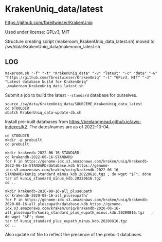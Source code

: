 KrakenUniq_data/latest
======================

<https://github.com/fbreitwieser/KrakenUniq>

Used under license:
GPLv3, MIT


Structure creating script (makeroom_KrakenUniq_data_latest.sh) moved to /sw/data/KrakenUniq_data/makeroom_latest.sh

LOG
---

    makeroom.sh "-f" "-t" "KrakenUniq_data" "-v" "latest" "-c" "data" "-w" "https://github.com/fbreitwieser/KrakenUniq" "-l" "GPLv3, MIT" "-d" "Latest database build for KrakenUniq"
    ./makeroom_KrakenUniq_data_latest.sh

Submit a job to build the latest `--standard` database for ourselves.

    source /sw/data/KrakenUniq_data/SOURCEME_KrakenUniq_data_latest
    cd $TOOLDIR
    sbatch KrakenUniq_data-update-db.sh

Install pre-built databases from <https://benlangmead.github.io/aws-indexes/k2>.  The dates/names are as of 2022-10-04.

    cd $TOOLDIR
    mkdir -p prebuilt
    cd prebuilt

    mkdir krakendb-2022-06-16-STANDARD
    cd krakendb-2022-06-16-STANDARD
    for F in https://genome-idx.s3.amazonaws.com/kraken/uniq/krakendb-2022-06-16-STANDARD/database.kdb https://genome-idx.s3.amazonaws.com/kraken/uniq/krakendb-2022-06-16-STANDARD/kuniq_standard_minus_kdb.20220616.tgz ; do wget "$F"; done
    tar xf kuniq_standard_minus_kdb.20220616.tgz 
    cd ..

    mkdir krakendb-2020-08-16-all_pluseupath
    cd krakendb-2020-08-16-all_pluseupath/
    for F in https://genome-idx.s3.amazonaws.com/kraken/uniq/krakendb-2020-08-16-all_pluseupath/database.kdb https://genome-idx.s3.amazonaws.com/kraken/uniq/krakendb-2020-08-16-all_pluseupath/kuniq_standard_plus_eupath_minus.kdb.20200816.tgz   ; do wget "$F"; done
    tar tf kuniq_standard_plus_eupath_minus.kdb.20200816.tgz 
    cd ..

Also update mf file to reflect the presence of the prebuilt databases.
